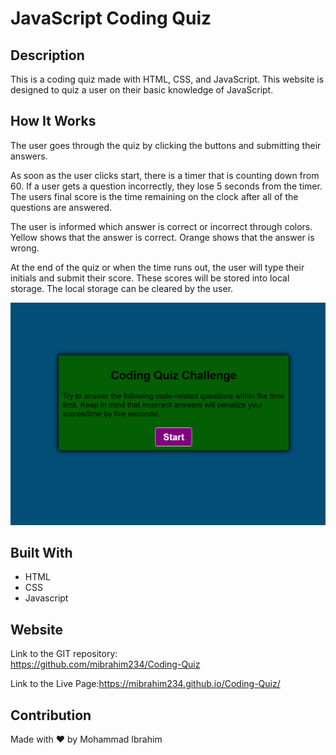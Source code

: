 # JavaScript Coding Quiz

## Description
This is a coding quiz made with HTML, CSS, and JavaScript. 
This website is designed to quiz a user on their basic knowledge of JavaScript. 

## How It Works 
The user goes through the quiz by clicking the buttons and submitting their answers. <br>

As soon as the user clicks start, there is a timer that is counting down from 60. If a user gets a question incorrectly, they lose 5 seconds from the timer.  The users final score is the time remaining on the clock after all of the questions are answered. <br>


 The user is informed which answer is correct or incorrect through colors. Yellow shows that the answer is correct. Orange shows that the answer is wrong. <br>

At the end of the quiz or when the time runs out, the user will type their initials and submit their score. 
 These scores will be stored into local storage. 
 The local storage can be cleared by the user. 
 
 ![JS Coding Quiz ScreenShot](assets/images/codingQuizFinal.PNG)

## Built With
* HTML
* CSS
* Javascript

## Website
Link to the GIT repository: <br>
https://github.com/mibrahim234/Coding-Quiz

Link to the Live Page:https://mibrahim234.github.io/Coding-Quiz/
## Contribution
Made with ❤️ by Mohammad Ibrahim
